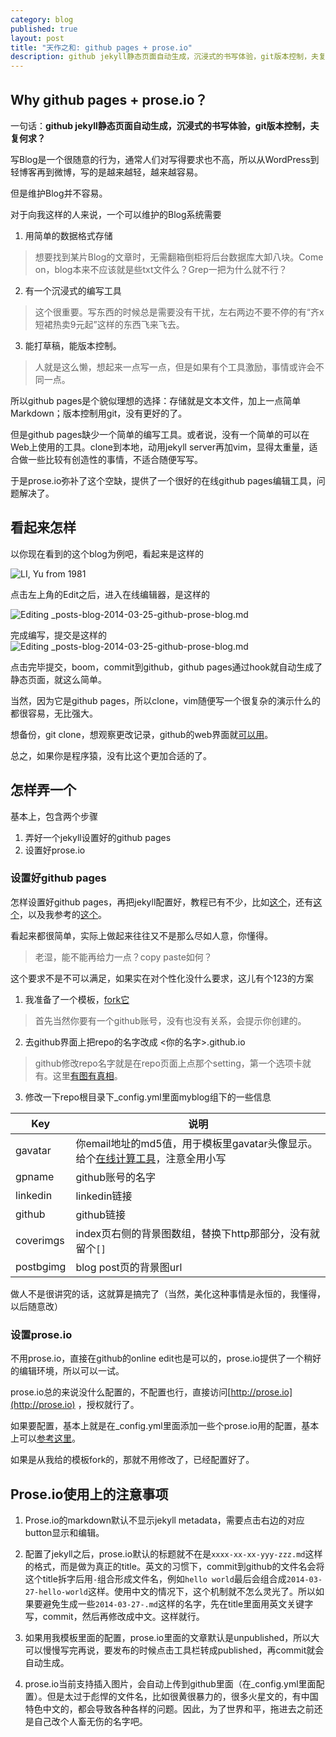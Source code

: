 ```yaml
---
category: blog
published: true
layout: post
title: "天作之和: github pages + prose.io"
description: github jekyll静态页面自动生成，沉浸式的书写体验，git版本控制，夫复何求？
---
```


## Why github pages + prose.io？

一句话：**github jekyll静态页面自动生成，沉浸式的书写体验，git版本控制，夫复何求？**

写Blog是一个很随意的行为，通常人们对写得要求也不高，所以从WordPress到轻博客再到微博，写的是越来越轻，越来越容易。

但是维护Blog并不容易。

对于向我这样的人来说，一个可以维护的Blog系统需要

1. 用简单的数据格式存储
> 想要找到某片Blog的文章时，无需翻箱倒柜将后台数据库大卸八块。Come on，blog本来不应该就是些txt文件么？Grep一把为什么就不行？

2. 有一个沉浸式的编写工具
> 这个很重要。写东西的时候总是需要没有干扰，左右两边不要不停的有“齐x短裙热卖9元起”这样的东西飞来飞去。

3. 能打草稿，能版本控制。
> 人就是这么懒，想起来一点写一点，但是如果有个工具激励，事情或许会不同一点。

所以github pages是个貌似理想的选择：存储就是文本文件，加上一点简单Markdown；版本控制用git，没有更好的了。

但是github pages缺少一个简单的编写工具。或者说，没有一个简单的可以在Web上使用的工具。clone到本地，动用jekyll server再加vim，显得太重量，适合做一些比较有创造性的事情，不适合随便写写。

于是prose.io弥补了这个空缺，提供了一个很好的在线github pages编辑工具，问题解决了。

## 看起来怎样

以你现在看到的这个blog为例吧，看起来是这样的

![LI, Yu from 1981](/images/github-prose-start.png)

点击左上角的Edit之后，进入在线编辑器，是这样的

![Editing _posts-blog-2014-03-25-github-prose-blog.md](/images/github-prose-edit1.png)

完成编写，提交是这样的
![Editing _posts-blog-2014-03-25-github-prose-blog.md](/images/github-prose-edit2.png)

点击完毕提交，boom，commit到github，github pages通过hook就自动生成了静态页面，就这么简单。

当然，因为它是github pages，所以clone，vim随便写一个很复杂的演示什么的都很容易，无比强大。

想备份，git clone，想观察更改记录，github的web界面就[可以用](https://github.com/liyu1981/liyu1981.github.io/commits/master/_posts/blog/2014-03-25-github-prose-blog.md)。

总之，如果你是程序猿，没有比这个更加合适的了。

## 怎样弄一个

基本上，包含两个步骤

1. 弄好一个jekyll设置好的github pages
2. 设置好prose.io

### 设置好github pages

怎样设置好github pages，再把jekyll配置好，教程已有不少，比如[这个](http://www.ruanyifeng.com/blog/2012/08/blogging_with_jekyll.html)，还有[这个](http://sanvibyfish.github.io/posts/githubpage/)，以及我参考的[这个](http://beiyuu.com/github-pages/)。

看起来都很简单，实际上做起来往往又不是那么尽如人意，你懂得。

> 老湿，能不能再给力一点？copy paste如何？

这个要求不是不可以满足，如果实在对个性化没什么要求，这儿有个123的方案

1. 我准备了一个模板，[fork它](https://github.com/liyu1981/template-githubio/fork)
> 首先当然你要有一个github账号，没有也没有关系，会提示你创建的。

2. 去github界面上把repo的名字改成 <你的名字>.github.io 
> github修改repo名字就是在repo页面上点那个setting，第一个选项卡就有。这里[有图有真相](https://help.github.com/articles/renaming-a-repository)。

3. 修改一下repo根目录下_config.yml里面myblog组下的一些信息

| Key | 说明 |
|---------|--------------------|
| gavatar | 你email地址的md5值，用于模板里gavatar头像显示。给个[在线计算工具](http://md5-hash-online.waraxe.us/)，注意全用小写 |
| gpname | github账号的名字 |
| linkedin | linkedin链接 |
| github | github链接 |
| coverimgs | index页右侧的背景图数组，替换下http那部分，没有就留个`[]` |
| postbgimg | blog post页的背景图url |

做人不是很讲究的话，这就算是搞完了（当然，美化这种事情是永恒的，我懂得，以后随意改）

### 设置prose.io

不用prose.io，直接在github的online edit也是可以的，prose.io提供了一个稍好的编辑环境，所以可以一试。

prose.io总的来说没什么配置的，不配置也行，直接访问[http://prose.io](http://prose.io) ，授权就行了。

如果要配置，基本上就是在_config.yml里面添加一些个prose.io用的配置，基本上可以[参考这里](https://github.com/prose/prose/wiki/Prose-Configuration)。

如果是从我给的模板fork的，那就不用修改了，已经配置好了。

## Prose.io使用上的注意事项

1. Prose.io的markdown默认不显示jekyll metadata，需要点击右边的对应button显示和编辑。

2. 配置了jekyll之后，prose.io默认的标题就不在是`xxxx-xx-xx-yyy-zzz.md`这样的格式，而是做为真正的title。英文的习惯下，commit到github的文件名会将这个title拆字后用`-`组合形成文件名，例如`hello world`最后会组合成`2014-03-27-hello-world`这样。使用中文的情况下，这个机制就不怎么灵光了。所以如果要避免生成一些`2014-03-27-.md`这样的名字，先在title里面用英文关键字写，commit，然后再修改成中文。这样就行。

3. 如果用我模板里面的配置，prose.io里面的文章默认是unpublished，所以大可以慢慢写完再说，要发布的时候点击工具栏转成published，再commit就会自动生成。

4. prose.io当前支持插入图片，会自动上传到github里面（在_config.yml里面配置）。但是太过于彪悍的文件名，比如很黄很暴力的，很多火星文的，有中国特色中文的，都会导致各种各样的问题。因此，为了世界和平，拖进去之前还是自己改个人畜无伤的名字吧。